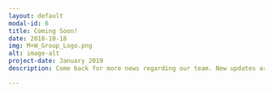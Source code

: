 ```yaml
---
layout: default
modal-id: 6
title: Coming Soon!
date: 2018-10-18
img: M+W_Group_Logo.png
alt: image-alt
project-date: January 2019
description: Come back for more news regarding our team. New updates are coming soon. Check out our Twitter and Facebook accounts for more about us.

---
```

